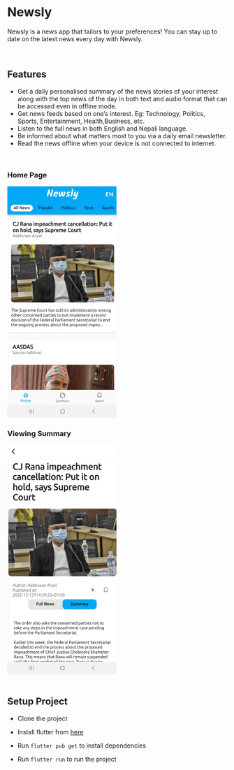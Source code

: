 # Newsly
Newsly is a news app that tailors to your preferences! You can stay up to date on the latest news every day with Newsly. 

<br>

## Features

* Get a daily personalised summary of the news stories of your interest along with the top news of the day in both text and audio format that can be accessed even in offline mode.
* Get news feeds based on one’s interest. Eg: Technology, Politics, Sports, Entertainment, Health,Business, etc.
* Listen to the full news in both English and Nepali language.
* Be informed about what matters most to you via a daily email newsletter.
* Read the news offline when your device is not connected to internet.

<br>

### Home Page

<img src="assets/ImageNewsly.png" width="250">


<br>

### Viewing Summary

<img src="assets/summary.png" width="250">


<br>
<br>


## Setup Project


* Clone the project

 * Install flutter from [here](https://flutter.dev/docs/get-started/install)

* Run `flutter pub get` to install dependencies
* Run `flutter run` to run the project

